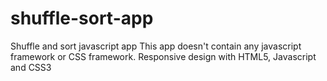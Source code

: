 # shuffle-sort-app
Shuffle and sort javascript app
This app doesn't contain any javascript framework or CSS framework.
Responsive design with HTML5, Javascript and CSS3
